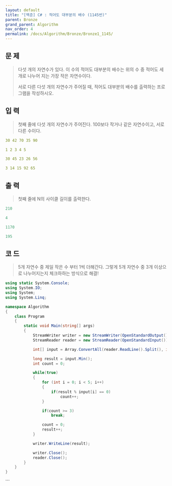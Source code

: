```yaml
---
layout: default
title: "[백준] C# : 적어도 대부분의 배수 (1145번)"
parent: Bronze
grand_parent: Algorithm
nav_order: 4
permalink: /docs/Algorithm/Bronze/Bronze1_1145/
---
```


## 문 제

> 다섯 개의 자연수가 있다. 이 수의 적어도 대부분의 배수는 위의 수 중 적어도 세 개로 나누어 지는 가장 작은 자연수이다.
>
> 서로 다른 다섯 개의 자연수가 주어질 때, 적어도 대부분의 배수를 출력하는 프로그램을 작성하시오.

## 입 력

> 첫째 줄에 다섯 개의 자연수가 주어진다. 100보다 작거나 같은 자연수이고, 서로 다른 수이다.

```yaml
30 42 70 35 90
```

```yaml
1 2 3 4 5
```

```yaml
30 45 23 26 56
```

```yaml
3 14 15 92 65
```

## 출 력

> 첫째 줄에 N의 사이클 길이를 출력한다.

```yaml
210
```

```yaml
4
```

```yaml
1170
```

```yaml
195
```

## 코 드

> 5개 자연수 중 제일 작은 수 부터 1씩 더해간다. 그렇게 5개 자연수 중 3개 이상으로 나누어지는지 체크하하는 방식으로 해결!

<div class="code-example" markdown="1">

```csharp
using static System.Console;
using System.IO;
using System;
using System.Linq;

namespace Algorithm
{
    class Program
    {
        static void Main(string[] args)
        {
            StreamWriter writer = new StreamWriter(OpenStandardOutput());
            StreamReader reader = new StreamReader(OpenStandardInput());

            int[] input = Array.ConvertAll(reader.ReadLine().Split(), int.Parse);

            long result = input.Min();
            int count = 0;

            while(true)
            {
                for (int i = 0; i < 5; i++)
                {
                    if(result % input[i] == 0)
                        count++;
                }

                if(count >= 3)
                    break;

                count = 0;
                result++;
            }

            writer.WriteLine(result);

            writer.Close();
            reader.Close();
        }
    }
}

```

</div>
```
